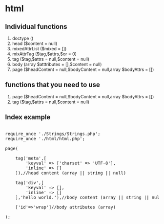 # html

## Individual functions

<ol>
    <li>doctype ()</li>
    <li>head ($content = null)</li>
    <li>mixedAttrList ($mixed = [])</li>
    <li>mixAttrTag ($tag,$attrs,$or = 0)</li>
    <li>tag ($tag,$attrs = null,$content = null)</li>
    <li>body (array $atttributes = [],$content = null)</li>
    <li>page ($headContent = null,$bodyContent = null,array $bodyAttrs = [])</li>
</ol>

## functions that you need to use
<ol>
    <li>page ($headContent = null,$bodyContent = null,array $bodyAttrs = [])</li>
    <li>tag ($tag,$attrs = null,$content = null)</li>
</ol>

## Index example
<pre>

require_once './Strings/Strings.php';
require_once './html/html.php';

page(

    tag('meta',[
        'keyval' => ['charset' => 'UTF-8'],
        'inline' => []
    ]),//head content (array || string || null)

    tag('div',[
        'keyval' => [],
        'inline' => []
    ],'hello world.'),//body content (array || string || null)

    ['id'=>'wrap']//body attributes (array)
    
);

</pre>
